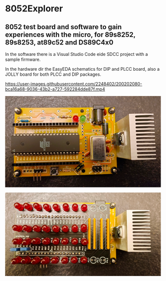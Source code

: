 # 8052Explorer

## 8052 test board and software to gain experiences with the micro, for 89s8252, 89s8253, at89c52 and DS89C4x0

In the software there is a Visual Studio Code eide SDCC project with a sample firmware.

In the hardware dir the EasyEDA schematics for DIP and PLCC board, also a JOLLY board for both PLCC and DIP packages.


https://user-images.githubusercontent.com/2248402/200202080-bca16a68-9036-43b2-a727-592284dde87f.mp4



![8052Explorer_DIP](hardware/8052Explorer_DIP_PIC.png)

![8052Explorer_LED](hardware/8052Explorer_LED_P.png)
